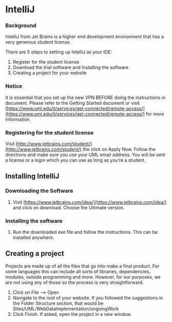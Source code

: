 # IntelliJ

### Background

IntelliJ from Jet Brains is a higher end development environment that has a very generous student license.

There are 5 steps to setting up IntelliJ as your IDE:

1. Register for the student license
2. Download the trial software and Installing the software
3. Creating a project for your website



### Notice

It is essential that you set up the new VPN BEFORE doing the instructions in document. Please refer to the Getting Started document or visit [https://www.uml.edu/it/services/get-connected/remote-access/](https://www.uml.edu/it/services/get-connected/remote-access/) for more information.

### Registering for the student license

Visit [http://www.jetbrains.com/student/](http://www.jetbrains.com/student/) the click on Apply Now. Follow the directions and make sure you use your UML email address. You will be sent a license or a login which you can use as long as you’re a student.

## Installing IntelliJ

### Downloading the Software

1. Visit [https://www.jetbrains.com/idea/](https://www.jetbrains.com/idea/) and click on download. Choose the Ultimate version.

### Installing the software

1. Run the downloaded exe file and follow the instructions. This can be installed anywhere.

## Creating a project

Projects are made up of all the files that go into make a final product. For some languages this can include all sorts of libraries, dependencies, modules, outside programming and more. However, for our purposes, we are not using any of those so the process is very straightforward.

1. Click on File —> Open
2. Navigate to the root of your website. If you followed the suggestions in the Folder Structure section, that would be Sites/UML/WebDataImplementation/ongoingWork
3. Click Finish. If asked, open the project in a new window.


